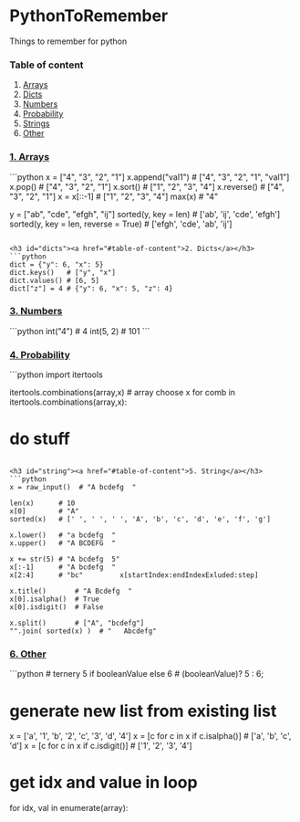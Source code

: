 PythonToRemember
=================
Things to remember for python

<h3 id="tableOfContent">Table of content</h3>
<ol>
  <li><a href="#1-arrays">Arrays</a></li>
  <li><a href="#2-dicts">Dicts</a></li>
  <li><a href="#3-numbers">Numbers</a></li>
  <li><a href="#4-probability">Probability</a></li>
  <li><a href="#5-string">Strings</a></li>
  <li><a href="#6-other">Other</a></li>
</ol>

<h3 id="arrays"><a href="#table-of-content">1. Arrays</a></h3>
```python
x = ["4", "3", "2", "1"]
x.append("val1")  # ["4", "3", "2", "1", "val1"]
x.pop()           # ["4", "3", "2", "1"]
x.sort()          # ["1", "2", "3", "4"]
x.reverse()       # ["4", "3", "2", "1"]
x = x[::-1]       # ["1", "2", "3", "4"]
max(x)            # "4"

y = ["ab", "cde", "efgh", "ij"]
sorted(y, key = len)    # ['ab', 'ij', 'cde', 'efgh']
sorted(y, key = len, reverse = True)  # ['efgh', 'cde', 'ab', 'ij']
```

<h3 id="dicts"><a href="#table-of-content">2. Dicts</a></h3>
```python
dict = {"y": 6, "x": 5}
dict.keys()   # ["y", "x"]
dict.values() # [6, 5]
dict["z"] = 4 # {"y": 6, "x": 5, "z": 4}
```

<h3 id="numbers"><a href="#table-of-content">3. Numbers</a></h3>
```python
int("4")    # 4
int(5, 2)   # 101
```

<h3 id="probability"><a href="#table-of-content">4. Probability</a></h3>
```python
import itertools

itertools.combinations(array,x) # array choose x
for comb in itertools.combinations(array,x):
  # do stuff
```

<h3 id="string"><a href="#table-of-content">5. String</a></h3>
```python
x = raw_input()  # "A bcdefg  "

len(x)      # 10
x[0]        # "A"
sorted(x)   # [' ', ' ', ' ', 'A', 'b', 'c', 'd', 'e', 'f', 'g']

x.lower()   # "a bcdefg  "
x.upper()   # "A BCDEFG  "

x += str(5) # "A bcdefg  5"
x[:-1]      # "A bcdefg  "
x[2:4]      # "bc"         x[startIndex:endIndexExluded:step]

x.title()       # "A Bcdefg  "
x[0].isalpha()  # True
x[0].isdigit()  # False

x.split()       # ["A", "bcdefg"]
"".join( sorted(x) )  # "   Abcdefg"
```

<h3 id="other"><a href="#table-of-content">6. Other</a></h3>
```python
# ternery
5 if booleanValue else 6  # (booleanValue)? 5 : 6;

# generate new list from existing list
x = ['a', '1', 'b', '2', 'c', '3', 'd', '4']
x = [c for c in x if c.isalpha()]   # ['a', 'b', 'c', 'd']
x = [c for c in x if c.isdigit()]   # ['1', '2', '3', '4']

# get idx and value in loop
for idx, val in enumerate(array):
```
